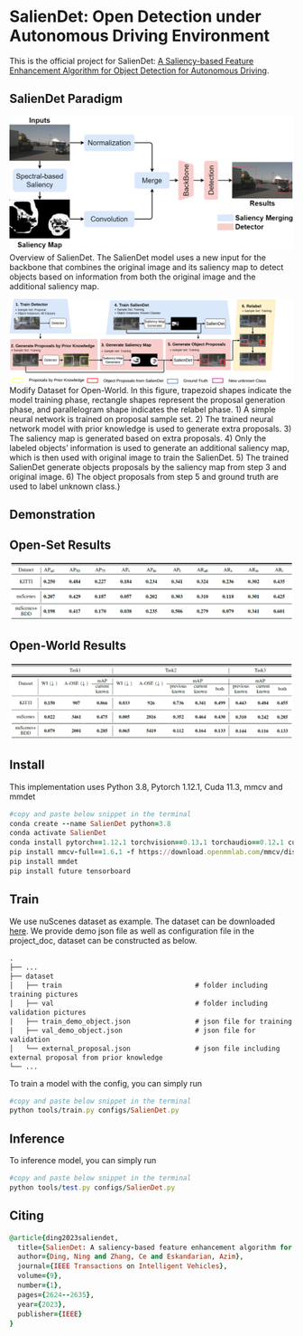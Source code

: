 # SalienDet: Open Detection under Autonomous Driving Environment
This is the official project for SalienDet: [A Saliency-based Feature Enhancement Algorithm for Object Detection for Autonomous Driving](https://arxiv.org/pdf/2305.06940.pdf). 

## SalienDet Paradigm

![Alt text](./project_doc/detect_novel_class_process.png)
Overview of SalienDet. The SalienDet model uses a new input for the backbone that combines the original image and its saliency map to detect objects based on information from both the original image and the additional saliency map.


![Alt text](./project_doc/SalienDet_Workflow.png)
Modify Dataset for Open-World. In this figure, trapezoid shapes indicate the model training phase, rectangle shapes represent the proposal generation phase, and parallelogram shape indicates the relabel phase. 1) A simple neural network is trained on proposal sample set. 2) The trained neural network model with prior knowledge is used to generate extra proposals. 3) The saliency map is generated based on extra proposals. 4) Only the labeled objects’ information is used to generate an additional saliency map, which is then used with original image to train the SalienDet. 5) The trained SalienDet generate objects proposals by the saliency map from step 3 and original image. 6) The object proposals from step 5 and ground truth are used to label unknown class.}

## Demonstration


## Open-Set Results

![Alt text](./project_doc/open_set_result.png)

## Open-World Results

![Alt text](./project_doc/open_world_result.png)


## Install
This implementation uses Python 3.8, Pytorch 1.12.1, Cuda 11.3, mmcv and mmdet
```ruby
#copy and paste below snippet in the terminal
conda create --name SalienDet python=3.8
conda activate SalienDet
conda install pytorch==1.12.1 torchvision==0.13.1 torchaudio==0.12.1 cudatoolkit=11.3 -c pytorch
pip install mmcv-full==1.6.1 -f https://download.openmmlab.com/mmcv/dist/cu113/torch1.12/index.html
pip install mmdet
pip install future tensorboard
```
## Train
We use nuScenes dataset as example. The dataset can be downloaded [here](https://www.nuscenes.org/).
We provide demo json file as well as configuration file in the project_doc, dataset can be constructed as below.

    .
    ├── ...
    ├── dataset                    
    │   ├── train                                 # folder including training pictures
    │   ├── val                                   # folder including validation pictures
    |   ├── train_demo_object.json                # json file for training
    |   ├── val_demo_object.json                  # json file for validation
    │   └── external_proposal.json                # json file including external proposal from prior knowledge
    └── ...
    
To train a model with the config, you can simply run
```ruby
#copy and paste below snippet in the terminal
python tools/train.py configs/SalienDet.py
```

## Inference

To inference model, you can simply run
```ruby
#copy and paste below snippet in the terminal
python tools/test.py configs/SalienDet.py
```
## Citing
```ruby
@article{ding2023saliendet,
  title={SalienDet: A saliency-based feature enhancement algorithm for object detection for autonomous driving},
  author={Ding, Ning and Zhang, Ce and Eskandarian, Azim},
  journal={IEEE Transactions on Intelligent Vehicles},
  volume={9},
  number={1},
  pages={2624--2635},
  year={2023},
  publisher={IEEE}
}
```
